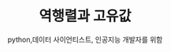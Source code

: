 ---
layout: post
title:  역행렬과 고유값
subtitle:   "python,데이터 사이언티스트, 인공지능 개발자를 위함"
categories: Optimization
tags: Optimization
comments: true
---